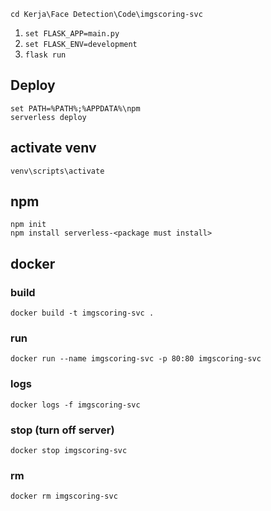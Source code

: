```
cd Kerja\Face Detection\Code\imgscoring-svc
```

1. `set FLASK_APP=main.py`
2. `set FLASK_ENV=development`
3. `flask run`

## Deploy

    set PATH=%PATH%;%APPDATA%\npm
    serverless deploy

## activate venv

    venv\scripts\activate

## npm 

    npm init 
    npm install serverless-<package must install>

## docker 

### build 

    docker build -t imgscoring-svc .

### run 

    docker run --name imgscoring-svc -p 80:80 imgscoring-svc

### logs 

    docker logs -f imgscoring-svc

### stop (turn off server)

    docker stop imgscoring-svc
### rm 

    docker rm imgscoring-svc
